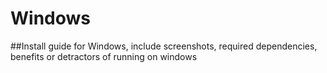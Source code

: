 # Windows

\##Install guide for Windows, include screenshots, required dependencies, benefits or detractors of running on windows



